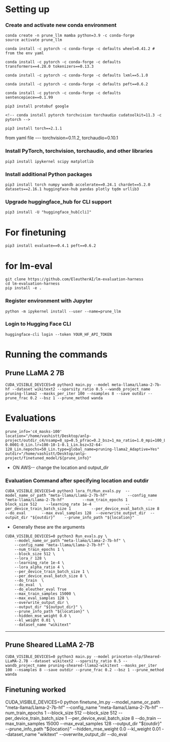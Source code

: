 # Setting up 

### Create and activate new conda environment

```
conda create -n prune_llm mamba python=3.9 -c conda-forge
source activate prune_llm

conda install -c pytorch -c conda-forge -c defaults wheel=0.41.2 # from the env yaml

conda install -c pytorch -c conda-forge -c defaults transformers==4.28.0 tokenizers==0.13.3 

conda install -c pytorch -c conda-forge -c defaults lxml==5.1.0

conda install -c pytorch -c conda-forge -c defaults peft==0.6.2

conda install -c pytorch -c conda-forge -c defaults  sentencepiece==0.1.99

pip3 install protobuf google

<!-- conda install pytorch torchvision torchaudio cudatoolkit=11.3 -c pytorch -->

pip3 install torch==2.1.1 

```
from yaml file
--- torchvision=0.11.2, torchaudio=0.10.1

### Install PyTorch, torchvision, torchaudio, and other libraries
```
pip3 install ipykernel scipy matplotlib
```

### Install additional Python packages
```
pip3 install torch numpy wandb accelerate==0.24.1 chardet==5.2.0 datasets==2.16.1 huggingface-hub pandas plotly tqdm urllib3 
```

### Upgrade huggingface_hub for CLI support
```
pip3 install -U "huggingface_hub[cli]"
```

# For finetuning
```
pip3 install evaluate==0.4.1 peft==0.6.2
```

# for lm-eval

```
git clone https://github.com/EleutherAI/lm-evaluation-harness
cd lm-evaluation-harness
pip install -e .
```

### Register environment with Jupyter
```
python -m ipykernel install --user --name=prune_llm
```
### Login to Hugging Face CLI
```
huggingface-cli login --token YOUR_HF_API_TOKEN
```

# Running the commands


## Prune LLaMA 2 7B
```
CUDA_VISIBLE_DEVICES=0 python3 main.py --model meta-llama/Llama-2-7b-hf --dataset wikitext2 --sparsity_ratio 0.5 --wandb_project_name pruning-llama2 --masks_per_iter 100 --nsamples 8 --save outdir --prune_frac 0.2 --bsz 1 --prune_method wanda
```


# Evaluations


```
prune_info='c4_masks-100'
location="/home/vashistt/Desktop/anlp-project/outdir_c4/nsamp=8_sp=0.5_pfrac=0.2_bsz=1_ma_ratio=1.0_mpi=100_Lin.regtype=l1_pmethod=wanda_mlp_attn_ratio=1.0_Lin.regweight=100.0-0.0001-0_Lin.lr=100-10-1-0.1_Lin.bsz=32-64-128_Lin.nepochs=50_Lin.type=global_name=pruning-llama2_Adaptive=Yes"
outdir="/home/vashistt/Desktop/anlp-project/finetuned_model/${prune_info}"
```

- ON AWS-- change the location and output_dir

### Evaluation Command after specifying location and outdir 

```
CUDA_VISIBLE_DEVICES=0 python3 lora_ft/Run_evals.py  --model_name_or_path "meta-llama/Llama-2-7b-hf"         --config_name "meta-llama/Llama-2-7b-hf"        --num_train_epochs 1         --block_size 512    --learning_rate 1e-4               --per_device_train_batch_size 1         --per_device_eval_batch_size 8       --do_eval       --max_eval_samples 128  --overwrite_output_dir  --output_dir "${outdir}"    --prune_info_path "${location}"
```


- Generally these are the arguments 

```
CUDA_VISIBLE_DEVICES=0 python3 Run_evals.py \
	--model_name_or_path "meta-llama/Llama-2-7b-hf" \
	--config_name "meta-llama/Llama-2-7b-hf" \
	--num_train_epochs 1 \
	--block_size 512 \
	--lora_r 128 \
	--learning_rate 1e-4 \
	--lora_alpha_ratio 4 \
	--per_device_train_batch_size 1 \
	--per_device_eval_batch_size 8 \
	--do_train  \
	--do_eval  \
 	--do_eleuther_eval True
	--max_train_samples 15000 \
	--max_eval_samples 128 \
	--overwrite_output_dir \
	--output_dir "${output_dir}" \
	--prune_info_path "${location}" \
	--hidden_mse_weight 0.0 \
	--kl_weight 0.01 \
	--dataset_name "wikitext"
```



---
## Prune Sheared LLaMA 2-7B
```
CUDA_VISIBLE_DEVICES=0 python3 main.py --model princeton-nlp/Sheared-LLaMA-2.7B --dataset wikitext2 --sparsity_ratio 0.5 --wandb_project_name pruning-sheared-llama2-wikitext --masks_per_iter 100 --nsamples 8 --save outdir --prune_frac 0.2 --bsz 1 --prune_method wanda
```



## Finetuning worked
CUDA_VISIBLE_DEVICES=0 python finetune_lm.py      --model_name_or_path "meta-llama/Llama-2-7b-hf"         --config_name "meta-llama/Llama-2-7b-hf"       --num_train_epochs 1    --block_size 512 --block_size 512 --per_device_train_batch_size 1 --per_device_eval_batch_size 8  --do_train  --max_train_samples 15000  --max_eval_samples 128  --output_dir "${outdir}" --prune_info_path "${location}"  --hidden_mse_weight 0.0 --kl_weight 0.01 --dataset_name "wikitext" --overwrite_output_dir --do_eval